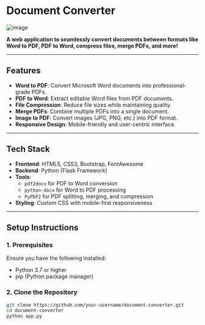 # **Document Converter**
![image](https://github.com/user-attachments/assets/c037a92c-491f-4e47-8447-e75f4d2939d9)

**A web application to seamlessly convert documents between formats like Word to PDF, PDF to Word, compress files, merge PDFs, and more!**

---

## **Features**
- **Word to PDF**: Convert Microsoft Word documents into professional-grade PDFs.
- **PDF to Word**: Extract editable Word files from PDF documents.
- **File Compression**: Reduce file sizes while maintaining quality.
- **Merge PDFs**: Combine multiple PDFs into a single document.
- **Image to PDF**: Convert images (JPG, PNG, etc.) into PDF format.
- **Responsive Design**: Mobile-friendly and user-centric interface.

---

## **Tech Stack**
- **Frontend**: HTML5, CSS3, Bootstrap, FontAwesome
- **Backend**: Python (Flask Framework)
- **Tools**: 
  - `pdf2docx` for PDF to Word conversion
  - `python-docx` for Word to PDF processing
  - `PyPDF2` for PDF splitting, merging, and compression
- **Styling**: Custom CSS with mobile-first responsiveness

---

## **Setup Instructions**

### 1. **Prerequisites**
Ensure you have the following installed:
- Python 3.7 or higher
- pip (Python package manager)

### 2. **Clone the Repository**
```bash
git clone https://github.com/your-username/document-converter.git
cd document-converter
python app.py
